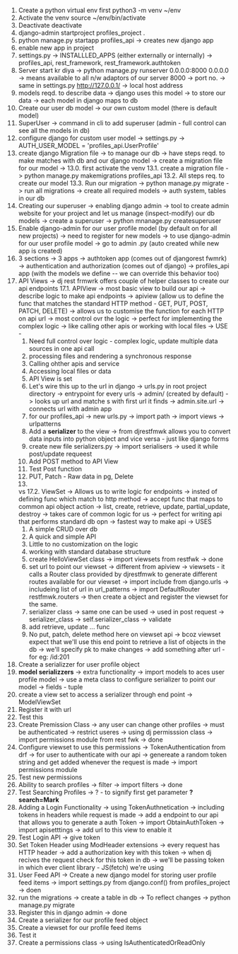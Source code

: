 1. Create a python virtual env first
python3 -m venv ~/env
2. Activate the venv
source ~/env/bin/activate
3. Deactivate
deactivate
4. django-admin startproject profiles_project . 
5. python manage.py startapp profiles_api -> creates new django app 
6. enable new app in project
7. settings.py -> INSTALLLED_APPS (either externally or internally) -> profiles_api, rest_framework, rest_framework.authtoken
8. Server start kr diya -> python manage.py runserver 0.0.0.0:8000
0.0.0.0 -> means available to all n/w adaptors of our server
8000 -> port no. -> same in settings.py
http://127.0.0.1/ -> local host address
9. models reqd. to describe data -> django uses this model -> to store our data -> each model in django maps to db
10. Create our user db model -> our own custom model (there is default model)
11. SuperUser -> command in cli to add superuser (admin - full control can see all the models in db)
12. configure django for custom user model -> settings.py -> AUTH_USER_MODEL = 'profiles_api.UserProfile'
13. create django Migration file -> to manage our db -> have steps reqd. to make matches with db and our django model -> create a migration file for our model ->
    13.0. first activate the venv
    13.1. create a migration file -> python manage.py makemigrations profiles_api
    13.2. All steps req. to create our model
    13.3. Run our migration -> python manage.py migrate -> run all migrations -> create
    all required models -> auth system, tables in our db
14. Creating our superuser -> enabling django admin -> tool to create admin website for your project and let us manage (inspect-modify) our db models -> create a superuser -> python mnanage.py createsuperuser
15. Enable django-admin for our user profile model (by default on for all new projects) -> need to register for new models -> to use django-admin for our user profile model -> go to admin .py (auto created while new app is created)
16. 3 sections -> 3 apps -> authtoken app (comes out of djangorest fwmrk) -> authentication and authorization (comes out of django) -> profiles_api app (with the models we define -- we can override this behavior too) 
17. API Views -> dj rest frmwrk offers couple of helper classes to create our api endpoints
    17.1. APIView -> most basic view to build our api -> describe logic to make api endpoints -> apiview (allow us to define the func that matches the standard HTTP method - GET, PUT, POST, PATCH, DELETE) -> allows us to customise the function for each HTTP on api url -> most control ovr the logic -> perfect for implementing the complex logic -> like calling other apis or working with local files -> USE - 
    1. Need full control over logic - complex logic, update multiple data sources in one api call
    2. processing files and rendering a synchronous response
    3. Calling ohther apis and service
    4. Accessing local files or data 
    5. API View is set
    6. Let's wire this up to the url in django -> urls.py in root project directory -> entrypoint for every urls -> admin/ (created by default) -> looks up url and matche s with first url it finds -> admin.site.url -> connects url with admin app 
    7. for our profiles_api -> new urls.py -> import path -> import views -> urlpatterns
    8. Add a **serializer** to the view -> from djrestfmwk allows you to convert data inputs into python object and vice versa - just like django forms 
    9. create new file serializers.py -> import serialisers -> used it while post/update requeest
    10. Add POST method to API View
    11. Test Post function 
    12. PUT, Patch - Raw data in pg, Delete
    13. 
    vs 
    17.2. ViewSet -> Allows us to write logic for endpoints -> insted of defining func which match to http method -> accept func that maps to common api object action -> list, create, retrieve, update, partial_update, destroy -> takes care of common logic for us -> perfect for writing api that performs standard db opn -> fastest way to make api -> USES
    1. A simple CRUD over db
    2. A quick and simple API
    3. Little to no customization on the logic
    4. working with standard database structure
    5. create HelloViewSet class -> import viewsets from restfwk -> done
    6. set url to point our viewset -> different from apiview -> viewsets - it calls a Router class provided by djrestfmwk to generate different routes available for our viewset -> import include from django.urls -> includeing list of url in url_patterns -> import DefaultRouter restfmwk.routers -> then create a object and register the viewset for the same.
    7. serializer class -> same one can be used -> used in post request -> serializer_class -> self.serializer_class -> validate 
    8. add retrieve, update ... func
    9. No put, patch, delete method here on viewset api -> bcoz viewset expect that we'll use this end point to retrieve a list of objects in the db -> we'll specify pk to make changes -> add something after url - for eg: /id:201
18. Create a serializzer for user profile object
19. **model serializzers** -> extra functionality -> import models to aces user profile model -> use a meta class to configure serializer to point our model -> fields - tuple
20. create a view set to access a serializer through end point -> ModelViewSet
21. Register it with url
22. Test this
23. Create Premission Class -> any user can change other profiles -> must be authenticated -> restrict useres -> using dj permisssion class ->  import permissions module from rest fwk -> done
24. Configure viewset to use this permissions -> TokenAuthentication from drf -> for user to authenticate with our api -> genereate a random token string and get added whenever the request is made -> import permissions module
25. Test new permissions
26. Ability to search profiles -> filter -> import filters -> done
27. Test Searching Profiles -> ? - to signify first get parameter **?search=Mark**
28. Adding a Login Functionality -> using TokenAuthnetication -> including tokens in headers while request is made -> add a endpoint to our api that allows you to generate a auth Token -> import ObtainAuthToken -> import apisetttings -> add url to this view to enable it
29. Test Login API -> give token
30. Set Token Header using ModHeader extensions -> every request has HTTP header -> add a authorization key with this token -> when dj recives the request check for this token in db -> we'll be passing token in which ever client library - JS(fetch) we're using
31. User Feed API -> Create a new django model for storing user profile feed items -> import settings.py from django.conf() from profiles_project -> doen
32. run the migrations -> create a table in db -> To reflect changes -> python manage.py migrate
33. Register this in django admin -> done
34. Create a serializer for our profile feed object
35. Create a viewset for our profile feed items
36. Test it
37. Create  a permissions class -> using IsAuthenticatedOrReadOnly